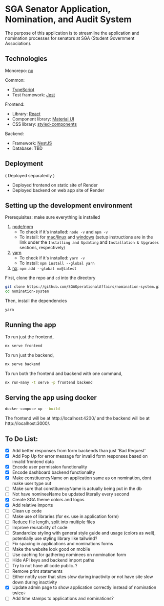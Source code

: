 # SGA Senator Application, Nomination, and Audit System

The purpose of this application is to streamline the application and nomination processes for senators at SGA (Student Government Association).

## Technologies

Monorepo: [nx](https://nx.dev)

Common:

- [TypeScript](https://www.typescriptlang.org/)
- Test framework: [Jest](https://jestjs.io/)

Frontend:

- Library: [React](https://react.dev/)
- Component library: [Material UI](https://mui.com/)
- CSS library: [styled-components](https://styled-components.com/)

Backend:

- Framework: [NestJS](https://nestjs.com/)
- Database: TBD

## Deployment

( Deployed separatedly )

- Deployed frontend on static site of Render
- Deployed backend on web app site of Render

## Setting up the development environment

Prerequisites: make sure everything is installed

1. [node/npm](https://nodejs.org/en)
   - To check if it's installed: `node -v` and `npm -v`
   - To install: for [mac/linux](https://github.com/nvm-sh/nvm) and [windows](https://github.com/coreybutler/nvm-windows) (setup instructions are in the link under the `Installing and Updating` and `Installation & Upgrades` sections, respectively)
2. [yarn](https://yarnpkg.com/)
   - To check if it's installed: `yarn -v`
   - To install: `npm install --global yarn`
3. [nx](https://nx.dev/): `npm add --global nx@latest`

First, clone the repo and `cd` into the directory

```bash
git clone https://github.com/SGAOperationalAffairs/nomination-system.git
cd nomination-system
```

Then, install the dependencies

```bash
yarn
```

## Running the app

To run just the frontend,

```bash
nx serve frontend
```

To run just the backend,

```bash
nx serve backend
```

To run both the frontend and backend with one command,

```bash
nx run-many -t serve -p frontend backend
```

## Serving the app using docker

```bash
docker-compose up --build
```

The frontend will be at http://localhost:4200/ and the backend will be at http://localhost:3000/.

## To Do List:

- [x] Add better responses from form backends than just 'Bad Request'
- [x] Add Pop Up for error message for invalid form responses based on invalid frontend data
- [x] Encode user permission functionality
- [x] Encode dashboard backend functionality
- [x] Make constituencyName on application same as on nomination, dont make user type out
- [ ] Make sure that constituencyName is actually being put in the db
- [ ] Not have nomineeName be updated literally every second
- [x] Create SGA theme colors and logos
- [x] Add relative imports
- [ ] Clean up code
- [ ] Make use of libraries (for ex. use in application form)
- [ ] Reduce file length, split into multiple files
- [ ] Improve reusability of code
- [ ] Standardize styling with general style guide and usage (colors as well), potentially use styling library like tailwind?
- [ ] Fix spacing in applications and nominations forms
- [ ] Make the website look good on mobile
- [ ] Use caching for gathering nominees on nomination form
- [ ] Hide API keys and backend import paths
- [ ] Try to not have all code public..?
- [ ] Remove print statements
- [ ] Either notify user that sites slow during inactivity or not have site slow down during inactivity
- [x] Update admin page to show application correctly instead of nomination twice💀
- [ ] Add time stamps to applications and nominations?
